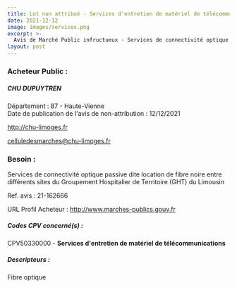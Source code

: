 ```yaml
---
title: Lot non attribué - Services d'entretien de matériel de télécommunications
date: 2021-12-12
image: images/services.png
excerpt: >-
  Avis de Marché Public infructueux - Services de connectivité optique passive dite location de fibre noire entre différents sites du GHT du Limousin
layout: post
---
```


### Acheteur Public :
##### CHU DUPUYTREN
Département : 87 - Haute-Vienne<br/>
Date de publication de l'avis de non-attribution : 12/12/2021


http://chu-limoges.fr

celluledesmarches@chu-limoges.fr


### Besoin :

Services de connectivité optique passive dite location de fibre noire entre différents sites du Groupement Hospitalier de Territoire (GHT) du Limousin

Ref. avis : 21-162666

URL Profil Acheteur : http://www.marches-publics.gouv.fr

##### Codes CPV concerné(s) :
CPV50330000 - **Services d'entretien de matériel de télécommunications** <br/>

##### Descripteurs :
Fibre optique <br/>
